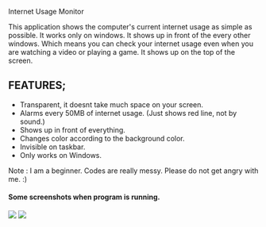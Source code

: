 Internet Usage Monitor

This application shows the computer's current internet usage as simple as possible. It works only on windows. It shows up in front of the every other windows. Which means you can check your internet usage even when you are watching a video or playing a game. It shows up on the top of the screen. 




## **FEATURES;**

- Transparent, it doesnt take much space on your screen.
- Alarms every 50MB of internet usage. (Just shows red line, not by sound.)
- Shows up in front of everything.
- Changes color according to the background color.
- Invisible on taskbar.
- Only works on Windows.


Note :  I am a beginner. Codes are really messy. Please do not get angry with me. :)

#### **Some screenshots when program is running.**
![](https://i.ibb.co/zRJwLcz/Yeni-Bit-E-lem-Resmi-2.png)
![](https://i.ibb.co/DC4tbTP/Yeni-Bit-E-lem-Resmi.png)
